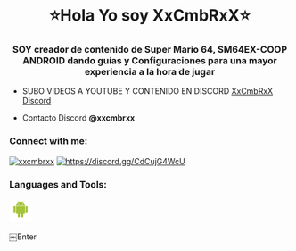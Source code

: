 <h1 align="center">⭐Hola Yo soy XxCmbRxX⭐</h1>
<h3 align="center">SOY creador de contenido de Super Mario 64, SM64EX-COOP ANDROID dando guías y Configuraciones para una mayor experiencia a la hora de jugar</h3>

- SUBO VIDEOS A YOUTUBE Y CONTENIDO EN DISCORD [XxCmbRxX Discord](https://discord.gg/CdCujG4WcU)

- Contacto Discord **@xxcmbrxx**

<h3 align="left">Connect with me:</h3>
<p align="left">
<a href="https://youtube.com/@XxCmbRxX" target="blank"><img align="center" src="https://raw.githubusercontent.com/rahuldkjain/github-profile-readme-generator/master/src/images/icons/Social/youtube.svg" alt="xxcmbrxx" height="30" width="40" /></a>
<a href="https://discord.gg/https://discord.gg/CdCujG4WcU" target="blank"><img align="center" src="https://raw.githubusercontent.com/rahuldkjain/github-profile-readme-generator/master/src/images/icons/Social/discord.svg" alt="https://discord.gg/CdCujG4WcU" height="30" width="40" /></a>
</p>

<h3 align="left">Languages and Tools:</h3>
<p align="left"> <a href="https://developer.android.com" target="_blank" rel="noreferrer"> <img src="https://raw.githubusercontent.com/devicons/devicon/master/icons/android/android-original-wordmark.svg" alt="android" width="40" height="40"/> </a> </p>
￼Enter
